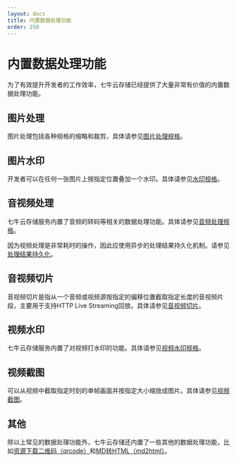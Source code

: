 ```yaml
---
layout: docs
title: 内置数据处理功能
order: 250
---
```


<a id="builtin-fop"></a>
# 内置数据处理功能

为了有效提升开发者的工作效率，七牛云存储已经提供了大量非常有价值的内置数据处理功能。

## 图片处理

图片处理包括各种规格的缩略和裁剪，具体请参见[图片处理规格](/docs/v6/api/reference/fop/image/index.html)。

## 图片水印

开发者可以在任何一张图片上按指定位置叠加一个水印。具体请参见[水印规格](/docs/v6/api/reference/fop/image/watermark.html)。

## 音视频处理

七牛云存储服务内置了音频的转码等相关的数据处理功能。具体请参见[音频处理规格](/docs/v6/api/reference/fop/av/avthumb.html)。

因为视频处理是非常耗时的操作，因此应使用异步的处理结果持久化机制。请参见[处理结果持久化](/docs/v6/api/overview/fop/persistent-fop.html)。

## 音视频切片

音视频切片是指从一个音频或视频源按指定的偏移位置截取指定长度的音视频片段，主要用于支持HTTP Live Streaming回放。具体请参见[音视频切片](/docs/v6/api/reference/fop/av/segtime.html)。

## 视频水印

七牛云存储服务内置了对视频打水印的功能。具体请参见[视频水印规格](/docs/v6/api/reference/fop/av/video-watermark.html)。

## 视频截图

可以从视频中截取指定时刻的单帧画面并按指定大小缩放成图片。具体请参见[视频截图](/docs/v6/api/reference/fop/av/vframe.html)。

## 其他

除以上常见的数据处理功能外，七牛云存储还内置了一些其他的数据处理功能，比如[资源下载二维码（qrcode）](/docs/v6/api/reference/fop/qrcode.html)和[MD转HTML（md2html）](/docs/v6/api/reference/fop/md2html.html)。
